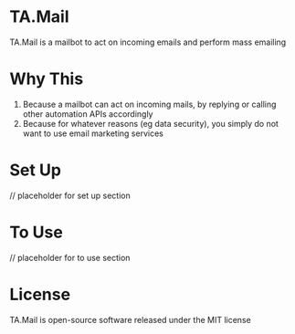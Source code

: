 # TA.Mail
TA.Mail is a mailbot to act on incoming emails and perform mass emailing

# Why This
1. Because a mailbot can act on incoming mails, by replying or calling other automation APIs accordingly
2. Because for whatever reasons (eg data security), you simply do not want to use email marketing services

# Set Up
// placeholder for set up section

# To Use
// placeholder for to use section

# License
TA.Mail is open-source software released under the MIT license
